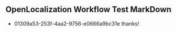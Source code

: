## OpenLocalization Workflow Test MarkDown
* 01309a53-253f-4aa2-9756-e0666a9bc31e thanks!

<!--HONumber=Aug16_HO3-->


